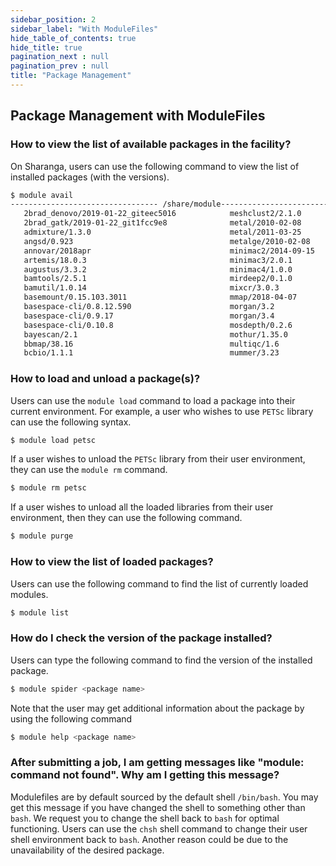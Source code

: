 ```yaml
---
sidebar_position: 2
sidebar_label: "With ModuleFiles"
hide_table_of_contents: true
hide_title: true
pagination_next : null
pagination_prev : null
title: "Package Management"
---
```


## Package Management with ModuleFiles

### How to view the list of available packages in the facility?

On Sharanga, users can use the following command to view the list of installed packages (with the versions).

```bash
$ module avail
--------------------------------- /share/module-------------------------------
   2brad_denovo/2019-01-22_giteec5016            meshclust2/2.1.0
   2brad_gatk/2019-01-22_git1fcc9e8              metal/2010-02-08
   admixture/1.3.0                               metal/2011-03-25
   angsd/0.923                                   metalge/2010-02-08
   annovar/2018apr                               minimac2/2014-09-15
   artemis/18.0.3                                minimac3/2.0.1
   augustus/3.3.2                                minimac4/1.0.0
   bamtools/2.5.1                                mirdeep2/0.1.0
   bamutil/1.0.14                                mixcr/3.0.3
   basemount/0.15.103.3011                       mmap/2018-04-07
   basespace-cli/0.8.12.590                      morgan/3.2
   basespace-cli/0.9.17                          morgan/3.4
   basespace-cli/0.10.8                          mosdepth/0.2.6
   bayescan/2.1                                  mothur/1.35.0
   bbmap/38.16                                   multiqc/1.6
   bcbio/1.1.1                                   mummer/3.23
```

### How to load and unload a package(s)?

Users can use the `module load` command to load a package into their current environment. For example, a user who wishes to use `PETSc` library can use the following syntax.

```bash
$ module load petsc
```

If a user wishes to unload the `PETSc` library from their user environment, they can use the `module rm` command.

```bash
$ module rm petsc
```

If a user wishes to unload all the loaded libraries from their user environment, then they can use the following command.

```bash
$ module purge
```

### How to view the list of loaded packages?

Users can use the following command to find the list of currently loaded modules.

```bash
$ module list
```

### How do I check the version of the package installed?

Users can type the following command to find the version of the installed package.

```bash
$ module spider <package name>
```

Note that the user may get additional information about the package by using the following command

```bash
$ module help <package name>
```

### After submitting a job, I am getting messages like "module: command not found". Why am I getting this message?

Modulefiles are by default sourced by the default shell `/bin/bash`. You may get this message if you have changed the shell to something other than `bash`. We request you to change the shell back to `bash` for optimal functioning. Users can use the `chsh` shell command to change their user shell environment back to `bash`. Another reason could be due to the unavailability of the desired package.